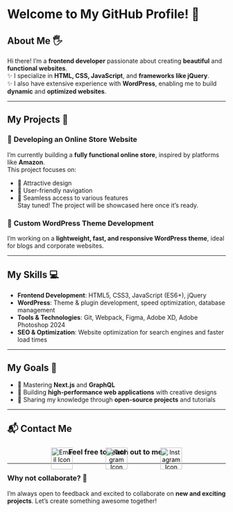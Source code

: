 # Welcome to My GitHub Profile! 👋

## About Me 🖐️
Hi there! I’m a **frontend developer** passionate about creating **beautiful** and **functional websites**.  
✨ I specialize in **HTML, CSS, JavaScript**, and **frameworks like jQuery**.  
✨ I also have extensive experience with **WordPress**, enabling me to build **dynamic** and **optimized websites**.  

---

## My Projects 🚀

### 🔧 **Developing an Online Store Website**  
I’m currently building a **fully functional online store**, inspired by platforms like **Amazon**.  
This project focuses on:  
- 📌 Attractive design  
- 📌 User-friendly navigation  
- 📌 Seamless access to various features  
Stay tuned! The project will be showcased here once it’s ready.  

### 🔧 **Custom WordPress Theme Development**  
I’m working on a **lightweight, fast, and responsive WordPress theme**, ideal for blogs and corporate websites.  

---

## My Skills 💻

- **Frontend Development**: HTML5, CSS3, JavaScript (ES6+), jQuery  
- **WordPress**: Theme & plugin development, speed optimization, database management  
- **Tools & Technologies**: Git, Webpack, Figma, Adobe XD, Adobe Photoshop 2024  
- **SEO & Optimization**: Website optimization for search engines and faster load times  

---

## My Goals 🌟

- 🚀 Mastering **Next.js** and **GraphQL**  
- 🚀 Building **high-performance web applications** with creative designs  
- 🚀 Sharing my knowledge through **open-source projects** and tutorials  

---

## 📬 Contact Me

<div style="position: relative; text-align: center;">
    <h3 style="z-index: 1;">Feel free to reach out to me!</h3>
    <!-- Email Card -->
    <a href="mailto:mehdiebrahimnataj@gmail.com" style="position: absolute; left: 20%; top: 0; z-index: 0; text-decoration: none; color: black;">
        <img src="https://img.icons8.com/?size=64&width=100&id=CXYJjRfKlwI9&format=png&color=000000" alt="Email Icon" style="width: 50px;">
    </a>
    <!-- Telegram Card -->
    <a href="https://t.me/mehdi_1887" style="position: absolute; left: 50%; top: 0; transform: translateX(-50%); z-index: 0; text-decoration: none; color: black;">
        <img src="https://img.icons8.com/?size=64&id=oWiuH0jFiU0R&format=png&color=000000" alt="Telegram Icon" style="width: 50px;">
    </a>
    <!-- Instagram Card -->
    <a href="https://instagram.com/1887.mehdi" style="position: absolute; right: 20%; top: 0; z-index: 0; text-decoration: none; color: black;">
        <img src="https://img.icons8.com/?size=64&id=Xy10Jcu1L2Su&format=png&color=000000" alt="Instagram Icon" style="width: 50px;">
    </a>
</div>


---

### Why not collaborate? 🤝  
I’m always open to feedback and excited to collaborate on **new and exciting projects**. Let’s create something awesome together!
